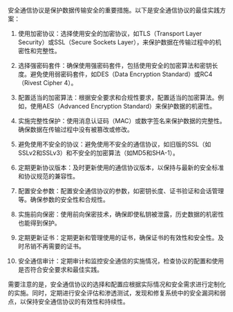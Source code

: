 安全通信协议是保护数据传输安全的重要措施。以下是安全通信协议的最佳实践方案：

1. 使用加密协议：选择使用安全的加密协议，如TLS（Transport Layer Security）或SSL（Secure Sockets Layer），来保护数据在传输过程中的机密性和完整性。

2. 选择强密码套件：确保使用强密码套件，包括使用安全的加密算法和密钥长度。避免使用弱密码套件，如DES（Data Encryption Standard）或RC4（Rivest Cipher 4）。

3. 配置适当的加密算法：根据安全要求和合规性要求，配置适当的加密算法。例如，使用AES（Advanced Encryption Standard）来保护数据的机密性。

4. 实施完整性保护：使用消息认证码（MAC）或数字签名来保护数据的完整性。确保数据在传输过程中没有被篡改或修改。

5. 避免使用不安全的协议：避免使用不安全的通信协议，如旧版的SSL（如SSLv2和SSLv3）和不安全的加密算法（如MD5和SHA-1）。

6. 定期更新协议版本：及时更新使用的通信协议版本，以保持与最新的安全标准和协议规范的兼容性。

7. 配置安全参数：配置安全通信协议的参数，如密钥长度、证书验证和会话管理等。确保参数的安全性和合规性。

8. 实施前向保密：使用前向保密技术，确保即使私钥被泄露，历史数据的机密性也能得到保护。

9. 定期更新证书：定期更新和管理使用的证书，确保证书的有效性和安全性。及时吊销不再需要的证书。

10. 安全通信审计：定期审计和监控安全通信的实施情况，检查协议的配置和使用是否符合安全要求和最佳实践。

需要注意的是，安全通信协议的选择和配置应根据实际情况和安全需求进行定制化的实施。同时，定期进行安全评估和渗透测试，发现和修复系统中的安全漏洞和弱点，以保持安全通信协议的有效性和持续性。